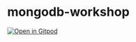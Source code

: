 # mongodb-workshop

[![Open in Gitpod](https://gitpod.io/button/open-in-gitpod.svg)](https://gitpod.io/#https://github.com/ovimihai/mongodb-workshop)